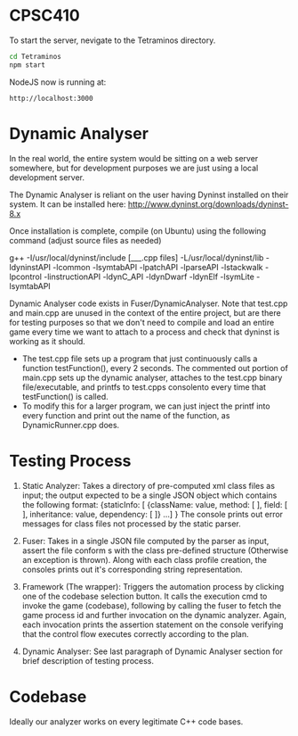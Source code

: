 CPSC410
=======

To start the server, nevigate to the Tetraminos directory.
```bash
cd Tetraminos
npm start
```
NodeJS now is running at:
```
http://localhost:3000
```
Dynamic Analyser
================

In the real world, the entire system would be sitting on a web server somewhere, but for development purposes we are just using a local development server.

The Dynamic Analyser is reliant on the user having Dyninst installed on their system. It can be installed here: http://www.dyninst.org/downloads/dyninst-8.x

Once installation is complete, compile (on Ubuntu) using the following command (adjust source files as needed)

g++ -I/usr/local/dyninst/include [___.cpp files] -L/usr/local/dyninst/lib -ldyninstAPI -lcommon -lsymtabAPI -lpatchAPI -lparseAPI -lstackwalk -lpcontrol -linstructionAPI -ldynC_API -ldynDwarf -ldynElf -lsymLite -lsymtabAPI

Dynamic Analyser code exists in Fuser/DynamicAnalyser. Note that test.cpp and main.cpp are unused in the context of the entire project, but are there for testing purposes so that we don't need to compile and load an entire game every time we want to attach to a process and check that dyninst is working as it should.
  - The test.cpp file sets up a program that just continuously calls a function testFunction(), every 2 seconds. The commented out portion of main.cpp sets up the dynamic analyser, attaches to the test.cpp binary file/executable, and printfs to test.cpps consolento every time that testFunction() is called. 
  - To modify this for a larger program, we can just inject the printf into every function and print out the name of the function, as DynamicRunner.cpp does.

Testing Process
================

1. Static Analyzer: Takes a directory of pre-computed xml class files as input; the output expected to be a single JSON object which contains the following format: {staticInfo: [ {className: value, method: [ ], field: [ ], inheritance: value, dependency: [ ]} ...] }
The console prints out error messages for class files not processed by the static parser.

2. Fuser: Takes in a single JSON file computed by the parser as input, assert the file conform s with the class pre-defined structure (Otherwise an exception is thrown). Along with each class profile creation, the consoles prints out it's corresponding string representation.

3. Framework (The wrapper): Triggers the automation process by clicking one of the 
codebase selection button. It calls the execution cmd to invoke the game (codebase), following by calling the fuser to fetch the game process id and further invocation on the dynamic analyzer. Again, each invocation prints the assertion statement on the console verifying that the control flow executes correctly according to the plan.

4. Dynamic Analyser: See last paragraph of Dynamic Analyser section for brief description of testing process.

Codebase
================
Ideally our analyzer works on every legitimate C++ code bases.

